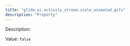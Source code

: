 ```yaml
---
title: "glide.ui.activity_stream.scale_animated_gifs"
description: "Property"
---
```


Description: 

Value: `false`